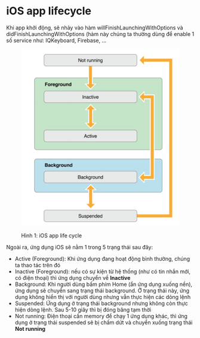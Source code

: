 # iOS app lifecycle

Khi app khởi động, sẽ nhảy vào hàm willFinishLaunchingWithOptions và didFinishLaunchingWithOptions (hàm này chúng ta thường dùng để enable 1 số service như: IQKeyboard, Firebase, …

<figure><img src="../.gitbook/assets/ios-app-lifecycle/ios-app-lifecycle.png" alt=""><figcaption><p>Hình 1: iOS app life cycle</p></figcaption></figure>

Ngoài ra, ứng dụng iOS sẽ nằm 1 trong 5 trạng thái sau đây:

* Active (Foreground): Khi ứng dụng đang hoạt động bình thường, chúng ta thao tác trên đó
* Inactive (Foreground): nếu có sự kiện từ hệ thống (như có tin nhắn mới, có điện thoại) thì ứng dụng chuyển về **Inactive**
* Background: Khi người dùng bấm phím Home (ẩn ứng dụng xuống nền), ứng dụng sẽ chuyển sang trạng thái background. Ở trạng thái này, ứng dụng không hiển thị với người dùng nhưng vẫn thực hiện các dòng lệnh
* Suspended: Ứng dụng ở trạng thái background nhưng không còn thực hiện dòng lệnh. Sau 5-10 giây thì bị đóng băng tạm thời
* Not running: Điện thoại cần memory để chạy 1 ứng dụng khác, thì ứng dụng ở trạng thái suspended sẽ bị chấm dứt và chuyển xuống trạng thái **Not running**

